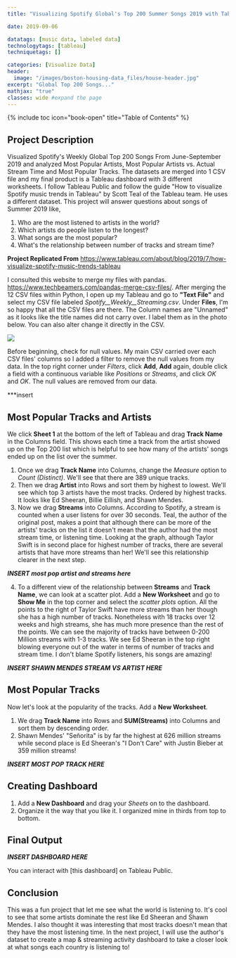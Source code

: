 ```yaml
---
title: "Visualizing Spotify Global's Top 200 Summer Songs 2019 with Tableau"

date: 2019-09-06

datatags: [music data, labeled data]
technologytags: [tableau]
techniquetags: []

categories: [Visualize Data]
header:
  image: "/images/boston-housing-data_files/house-header.jpg"
excerpt: "Global Top 200 Songs..."
mathjax: "true"
classes: wide #expand the page
---
```

{% include toc icon="book-open" title="Table of Contents" %}<br/>



## Project Description
Visualized Spotify's Weekly Global Top 200 Songs From June-September 2019 and analyzed Most Popular Artists, Most Popular Artists vs. Actual Stream Time and Most Popular Tracks. The datasets are merged into 1 CSV file and my final product is a Tableau dashboard with 3 different worksheets. I follow Tableau Public and follow the guide "How to visualize Spotify music trends in Tableau" by Scott Teal of the Tableau team. He uses a different dataset. This project will answer questions about songs of Summer 2019 like,

1. Who are the most listened to artists in the world?
2. Which artists do people listen to the longest?
3. What songs are the most popular?
4. What's the relationship between number of tracks and stream time?

**Project Replicated From**
<https://www.tableau.com/about/blog/2019/7/how-visualize-spotify-music-trends-tableau>

I consulted this website to merge my files with pandas. <https://www.techbeamers.com/pandas-merge-csv-files/>. After merging the 12 CSV files within Python, I open up my Tableau and go to **"Text File"** and select my CSV file labeled *Spotify__Weekly__Streaming.csv*.  Under **Files**, I'm so happy that all the CSV files are there. The Column names are "Unnamed" as it looks like the title names did not carry over. I label them as in the photo below. You can also alter change it directly in the CSV.

![](file:///Users/chrischung/DS/portfolio/chrispfchung.github.io/images/spotify-top-200/changecolumns.png)

Before beginning, check for null values. My main CSV carried over each CSV files' columns so I added a filter to remove the null values from my data. In the top right corner under *Filters*, click **Add**, **Add** again, double click a field with a continuous variable like *Positions* or *Streams*, and click *OK* and *OK*. The null values are removed from our data.

***insert

## Most Popular Tracks and Artists
We click **Sheet 1** at the bottom of the left of Tableau and drag **Track Name** in the Columns field. This shows each time a track from the artist showed up on the Top 200 list which is helpful to see how many of the artists' songs ended up on the list over the summer.

1. Once we drag **Track Name** into Columns, change the *Measure* option to *Count (Distinct)*. We'll see that there are 389 unique tracks.
2. Then we drag **Artist** into Rows and sort them by highest to lowest. We'll see which top 3 artists have the most tracks. Ordered by highest tracks. It looks like Ed Sheeran, Billie Eillish, and Shawn Mendes.
3. Now we drag **Streams** into Columns. According to Spotify, a stream is counted when a user listens for over 30 seconds. Teal, the author of the original post, makes a point that although there can be more of the artists' tracks on the list it doesn't mean that the author had the most stream time, or listening time. Looking at the graph, although Taylor Swift is in second place for highest number of tracks, there are several artists that have more streams than her! We'll see this relationship clearer in the next step.

***INSERT most pop artist and streams here***

4. To a different view of the relationship between **Streams** and **Track Name**, we can look at a scatter plot. Add a **New Worksheet** and go to **Show Me** in the top corner and select the *scatter plots* option. All the points to the right of Taylor Swift have more streams than her though she has a high number of tracks. Nonetheless with 18 tracks over 12 weeks and high streams, she has much more presence than the rest of the points. We can see the majority of tracks have between 0-200 Million streams with 1-3 tracks. We see Ed Sheeran in the top right blowing everyone out of the water in terms of number of tracks and stream time. I don't blame Spotify listeners, his songs are amazing!

***INSERT SHAWN MENDES STREAM VS ARTIST HERE***

## Most Popular Tracks
Now let's look at the popularity of the tracks. Add a **New Worksheet**.

1. We drag **Track Name** into Rows and **SUM(Streams)** into Columns and sort them by descending order.
2. Shawn Mendes' "Señorita" is by far the highest at 626 million streams while second place is Ed Sheeran's "I Don't Care" with Justin Bieber at 359 million streams!

***INSERT MOST POP TRACK HERE***

## Creating Dashboard
1. Add a **New Dashboard** and drag your *Sheets* on to the dashboard.
2. Organize it the way that you like it. I organized mine in thirds from top to bottom.

## Final Output
***INSERT DASHBOARD HERE***

You can interact with [this dashboard] on Tableau Public.

## Conclusion
This was a fun project that let me see what the world is listening to. It's cool to see that some artists dominate the rest like Ed Sheeran and Shawn Mendes. I also thought it was interesting that most tracks doesn't mean that they have the most listening time. In the next project, I will use the author's dataset to create a map & streaming activity dashboard to take a closer look at what songs each country is listening to!
